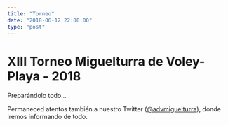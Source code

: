 ```yaml
---
title: "Torneo"
date: "2018-06-12 22:00:00"
type: "post"
---
```


<!--
<aside>
<h3>Secciones</h3>
<a href="inscripcion.jpg">Hoja de Inscripción</a>
<p><a href="horarios.html">Horario</a></p>
<p><a href="clasificacion.html">Grupos y Resultados</a></p>
<!-- <p><a href="eliminatorias.html">Eliminatorias</a></p> ->
<p><a href="#juventud">Torneo de la Juventud</a></p>
<p>
Si tienes alguna duda, puedes escribirnos
a <a href="mailto:vplaya@advmiguelturra.org">vplaya@advmiguelturra.org</a>
</p>
</aside>
-->

# XIII Torneo Miguelturra de Voley-Playa - 2018


<!-- ![Cartel del Torneo](cartel-torneo.jpg) -->

<!-- La duodécima edición del Torneo Miguelturra de Voley-Playa se -->
<!-- celebrará este año del 28 de Julio al 6 de Agosto de 2017. Contaremos -->
<!-- con las nuevas instalaciones para deportes de arena, con gradas -->
<!-- incorporadas, sistema de riego automático y mayor superficie de arena. -->

<!-- Algunas categorías PRO cuentan con una dotación en metálico de más de -->
<!-- 500€ para el ganador. -->

<!-- **El sorteo de los grupos se realizará el día 28 de Julio en las -->
<!-- instalaciones del parque.** -->

<!-- El primer sábado de torneo, día 29 de Julio, se compaginará con la -->
<!-- celebración del Campeonato Regional Senior de Voley-Playa, -->
<!-- clasificatorio para el Campeonato de España. Parejas de toda la región -->
<!-- competirán en Miguelturra por el derecho a representar a Castilla-La -->
<!-- Mancha en el Campeonato nacional. -->

Preparándolo todo…

Permaneced atentos también a nuestro Twitter ([@advmiguelturra](http://twitter.com/advmiguelturra)), donde
iremos informando de todo.  

<!--
## Inscripción

El plazo de inscripción queda abierto, hasta el próximo día 27, un día
antes del torneo. Para inscribirte, deberás entregarnos (bien en mano
o por email):

- la [hoja de inscripción](inscripcion.jpg) rellena
- una copia del resguardo bancario justificando el ingreso de la cuota

Todos los datos están detallados en la hoja de inscripción.

Cuotas de inscripción:

 - Masculino y Femenino Pro: 30€ por pareja
 - Resto de categorías: 20€ por pareja

## Categorías

- Masculino Pro
- Femenino Pro
- Mixto Pro
- Aficionado
- Mixto Aficionado (esta categoría sólo compite los días 28, 29 y 30)

## Formato de Competición

Los partidos se disputarán al mejor de 3 sets, de 15 puntos. El tercer
set tendrá un máximo de 11 puntos.

Se limitan las plazas en cada categoría, como sigue:

- MASC: 20 equipos
- FEM: 16 equipos
- MIX: 24 equipos
- AFICIONADOS: 44 equipos
- MIXTO AFI: 16 equipos

Se disputará primero una fase de grupos, estilo liga, pasando después
a la fase de eliminatorias.

Después de la fase de grupos, los mejores clasificados pasarán a la
fase de eliminantorias. A igual cociente de sets, se mirará el
cociente de puntos totales. Si persiste el empate y fuera necesario
deshacerlo, se decidirá a cara o cruz.

Para las eliminatorias, se clasificarán:

- 8 equipos en categoría Masculina Pro
- 8 equipos en categoría Femenina Pro
- 12 equipos en categoría Mixto Pro
- 16 equipos en categoría Aficionados
- 8 equipos en categoría Aficionados Mixto

Las eliminatorias se jugarán a un sólo partido (eliminatoria directa),
y según los cuadros establecidos por la RFEVB.

## VIII Torneo Voley-Playa de la Juventud

Como todos los años el Torneo de la Juventud servirá de telonero al
torneo absoluto, donde cada año encontramos a lo mejor de nuestra
cantera e incluso de las localidades cercanas y en el que los
protagonistas son los más jóvenes, toda la información en el cartel
adjunto:

![Cartel del Torneo de la Juventud](cartel-torneo-juventud.jpg)

## Acuerdos Legales

1. La Organización no se hace responsable de cualquier accidente o
   lesión que puedan sufrir los jugadores, quienes reconocen actuar
   por su propia cuenta y riesgo.
1. La Organización se reserva el derecho a tomar fotografías y/o
   vídeos de los participantes durante el torneo. Dichas imágenes
   podrán ser luego utilizadas en medios públicos (incluyendo, pero
   sin limitarse a: internet, cartelería y prensa) con fines
   divulgativos y promocionales de las actividades del ADV
   Miguelturra.
1. Los horarios establecidos en la web y en los paneles informativos
   en el lugar del evento son orientativos, y sujetos a variación por
   las características del torneo y circunstancias ajenas a nuestro
   control. La Organización se reserva el derecho a modificar dichos
   horarios.
1. A pesar de que la Organización se compromete a hacer lo posible
   para adecuar los horarios de juego a las necesidades de cada uno,
   no se garantiza que esto sea siempre posible. La incomparecencia de
   un equipo al inicio del partido podrá suponer la pérdida de ese
   partido por 2-0 (15-0, 15-0).
1. Las disponibilidad de tallas de camisetas está sujeta a la
   existencia de las mismas. No se garantiza la disponibilidad.
1. La formalización de la inscripción en el torneo implica la
   aceptación de estas condiciones.

## Localización

<iframe scrolling="no" marginheight="0" marginwidth="0"
src="https://maps.google.es/maps?t=h&amp;ie=UTF8&amp;ll=38.960393,-3.882521&amp;spn=0.000671,0.001032&amp;z=21&amp;output=embed"
width="700" height="350" frameborder="0">
</iframe>

[Ver mapa más grande](https://maps.google.es/maps?t=h&ie=UTF8&ll=38.960393,-3.882521&spn=0.000671,0.001032&z=21&source=embed)


## Empresas Colaboradoras

<img src="http://www.advmiguelturra.org/logos/piel-lozano.svg" height="64">
<img src="http://www.advmiguelturra.org/logos/cepsa-carrefour.svg" height="64">
<img src="http://www.advmiguelturra.org/logos/enova.jpg" height="64">
<img src="http://www.advmiguelturra.org/logos/errea.svg" height="64">
<img src="http://www.advmiguelturra.org/logos/meson-casa-loren.svg" height="64">
<img src="http://www.advmiguelturra.org/logos/viajes-rodrigo.jpg" height="64">
<img src="http://www.advmiguelturra.org/logos/globalcaja-2.jpg" height="64">
<img src="http://www.advmiguelturra.org/logos/acergom.png" height="64">
<img src="http://www.advmiguelturra.org/logos/tresa-automocion.png" height="64">
<img src="http://www.advmiguelturra.org/logos/panreal.png" height="64">
<img src="http://www.advmiguelturra.org/logos/polaroid.svg" height="64">
<img src="http://www.advmiguelturra.org/logos/centro-deportivo-muevete.jpg" height="64">
<img src="http://www.advmiguelturra.org/logos/comercial-ulimancha.jpg" height="92">
<img src="http://www.advmiguelturra.org/logos/hotel-carlota.svg" height="92">
<img src="http://www.advmiguelturra.org/logos/gestion-integral.png" height="92">
<img src="http://www.advmiguelturra.org/logos/hervas-majan.jpg" height="92">
<img src="http://www.advmiguelturra.org/logos/joseangel-barbershop.svg" height="92">
<img src="http://www.advmiguelturra.org/logos/lavanderia-azul.jpg" height="92">
<img src="http://www.advmiguelturra.org/logos/julian-tejidos.jpg" height="92">
<img src="http://www.advmiguelturra.org/logos/usc-centro-integral-distribucion.jpg" height="92">
<img src="http://www.advmiguelturra.org/logos/meson-las-tejas.png" height="92">
<img src="http://www.advmiguelturra.org/logos/optica-lara.svg" height="92">
<img src="http://www.advmiguelturra.org/logos/punto-didot.svg" height="92">
<img src="http://www.advmiguelturra.org/logos/mahou.svg" height="92">
<img src="http://www.advmiguelturra.org/logos/cafeteria-ramon-2.jpg" height="92">
<img src="http://www.advmiguelturra.org/logos/carburantes-san-isidro.svg" height="92">
<img src="http://www.advmiguelturra.org/logos/casa-pepe.png" height="92">
<img src="http://www.advmiguelturra.org/logos/aquilice.jpg" height="92">
<img src="http://www.advmiguelturra.org/logos/cervantes-catering.png" height="92">
<img src="http://www.advmiguelturra.org/logos/antigua-bodega.jpg" height="92">
<img src="http://www.advmiguelturra.org/logos/mobile-phone.jpg" height="92">
-->
